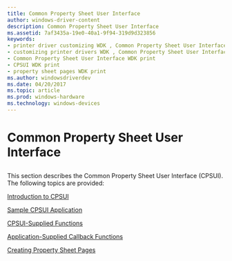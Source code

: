 ```yaml
---
title: Common Property Sheet User Interface
author: windows-driver-content
description: Common Property Sheet User Interface
ms.assetid: 7af3435a-19e0-40a1-9f94-319d9d323856
keywords:
- printer driver customizing WDK , Common Property Sheet User Interface
- customizing printer drivers WDK , Common Property Sheet User Interface
- Common Property Sheet User Interface WDK print
- CPSUI WDK print
- property sheet pages WDK print
ms.author: windowsdriverdev
ms.date: 04/20/2017
ms.topic: article
ms.prod: windows-hardware
ms.technology: windows-devices
---
```


# Common Property Sheet User Interface


## <a href="" id="ddk-cpsui-gg"></a>


This section describes the Common Property Sheet User Interface (CPSUI). The following topics are provided:

[Introduction to CPSUI](introduction-to-cpsui.md)

[Sample CPSUI Application](sample-cpsui-application.md)

[CPSUI-Supplied Functions](cpsui-supplied-functions.md)

[Application-Supplied Callback Functions](application-supplied-callback-functions.md)

[Creating Property Sheet Pages](creating-property-sheet-pages.md)

 

 




